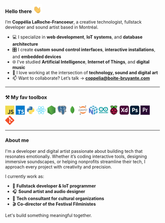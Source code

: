 ### Hello there <img src='https://github.com/Copp31/Copp31/blob/main/waving.gif' width='30px'>


I’m **Coppélia LaRoche-Francoeur**, a creative technologist, fullstack developer and sound artist based in Montréal.

- 💻 I specialize in **web development**, **IoT systems**, and **database architecture**
- 🎛️ I create **custom sound control interfaces**, **interactive installations**, and **embedded devices**
- 🌐 I’ve studied **Artificial Intelligence**, **Internet of Things**, and **digital music**
- 🎨 I love working at the intersection of **technology, sound and digital art**
- 📫 Want to collaborate? Let’s talk → **coppelia@boite-bruyante.com**

---

### ⚒️ My fav toolbox

<img src="https://github.com/devicons/devicon/blob/master/icons/javascript/javascript-original.svg" width="30px">
<img src="https://github.com/devicons/devicon/blob/master/icons/typescript/typescript-plain.svg" width="30px">
<img src="https://github.com/devicons/devicon/blob/master/icons/python/python-original.svg" width="30px">
<img src="https://github.com/devicons/devicon/blob/master/icons/react/react-original.svg" width="30px">
<img src="https://github.com/devicons/devicon/blob/master/icons/nodejs/nodejs-original.svg" width="30px">
<img src="https://github.com/devicons/devicon/blob/master/icons/postgresql/postgresql-original.svg" width="30px">
<img src="https://github.com/devicons/devicon/blob/master/icons/mongodb/mongodb-original.svg" width="30px">
<img src="https://github.com/devicons/devicon/blob/master/icons/jupyter/jupyter-original-wordmark.svg" width="30px">
<img src="https://github.com/devicons/devicon/blob/master/icons/numpy/numpy-original.svg" width="30px">
<img src="https://github.com/devicons/devicon/blob/master/icons/arduino/arduino-original-wordmark.svg" width="30px">
<img src="https://github.com/devicons/devicon/blob/master/icons/raspberrypi/raspberrypi-original.svg" width="30px">
<img src="https://github.com/devicons/devicon/blob/master/icons/xd/xd-plain.svg" width="30px">
<img src="https://github.com/devicons/devicon/blob/master/icons/photoshop/photoshop-plain.svg" width="30px">
<img src="https://github.com/devicons/devicon/blob/master/icons/premierepro/premierepro-plain.svg" width="30px">
<img src="https://github.com/devicons/devicon/blob/master/icons/git/git-original.svg" width="30px">

---

### About me

I'm a developer and digital artist passionate about building tech that resonates emotionally. Whether it’s coding interactive tools, designing immersive soundscapes, or helping nonprofits streamline their tech, I approach every project with creativity and precision.

I currently work as:
- 🧠 **Fullstack developer & IoT programmer**
- 🎧 **Sound artist and audio designer**
- 🤝 **Tech consultant for cultural organizations**
- 🎬 **Co-director of the Festival Filministes**

Let's build something meaningful together.

